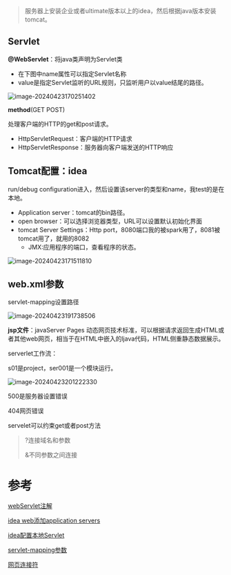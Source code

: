 > 服务器上安装企业或者ultimate版本以上的idea，然后根据java版本安装tomcat。

## Servlet

**@WebServlet**：将java类声明为Servlet类

* 在下图中name属性可以指定Servlet名称
* value是指定Servlet监听的URL规则，只监听用户以value结尾的路径。

![image-20240423170251402](C:\Users\22779\AppData\Roaming\Typora\typora-user-images\image-20240423170251402.png)

**method**(GET POST)

处理客户端的HTTP的get和post请求。

* HttpServletRequest：客户端的HTTP请求
* HttpServletResponse：服务器向客户端发送的HTTP响应

## Tomcat配置：idea

run/debug configuration进入，然后设置该server的类型和name，我test的是在本地。

* Application server：tomcat的bin路径。
* open browser：可以选择浏览器类型，URL可以设置默认初始化界面
* tomcat Server Settings：Http port，8080端口我的被spark用了，8081被tomcat用了，就用的8082
  * JMX:应用程序的端口，查看程序的状态。

![image-20240423171511810](C:\Users\22779\AppData\Roaming\Typora\typora-user-images\image-20240423171511810.png)

## web.xml参数

servlet-mapping设置路径

![image-20240423191738506](C:\Users\22779\AppData\Roaming\Typora\typora-user-images\image-20240423191738506.png)

**jsp文件**：javaServer Pages 动态网页技术标准，可以根据请求返回生成HTML或者其他web网页，相当于在HTML中嵌入的ljava代码，HTML侧重静态数据展示。

serverlet工作流：

s01是project，ser001是一个模块运行。

![image-20240423201222330](C:\Users\22779\AppData\Roaming\Typora\typora-user-images\image-20240423201222330.png)

500是服务器设置错误

404网页错误

servelet可以约束get或者post方法

> ?连接域名和参数
>
> &不同参数之间连接

# 参考

[webServlet注解](https://blog.csdn.net/nxj_climb/article/details/117193250)

[idea web添加application servers](https://blog.csdn.net/uncle_david/article/details/83989436)

[idea配置本地Servlet](https://blog.csdn.net/m0_61105833/article/details/127135431)

[servlet-mapping参数](https://www.cnblogs.com/yanze/p/10457924.html#:~:text=%E5%B0%86URL,%E8%AF%A5Servlet%E5%A4%84%E7%90%86%E7%9A%84URL%E3%80%82&text=%E5%AE%B9%E5%99%A8%E7%9A%84Context%E5%AF%B9%E8%B1%A1%E5%AF%B9,%E8%B0%83%E7%94%A8%E8%BF%99%E4%B8%AAServlet%E5%A4%84%E7%90%86%E8%AF%B7%E6%B1%82%E3%80%82)

[网页连接符](https://blog.csdn.net/wx912820/article/details/104829630#:~:text=%23%E4%BB%A3%E8%A1%A8%E7%BD%91%E9%A1%B5%E4%B8%AD%E7%9A%84%E4%B8%80%E4%B8%AA,%E5%AF%B9%E6%9C%8D%E5%8A%A1%E5%99%A8%E7%AB%AF%E5%AE%8C%E5%85%A8%E6%97%A0%E7%94%A8%E3%80%82)